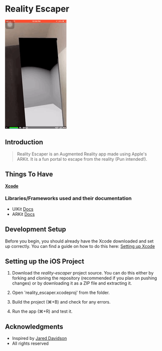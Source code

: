 # Reality Escaper

![](re.GIF)

## Introduction
> Reality Escaper is an Augmented Reality app made using Apple's ARKit. It is a fun portal to escape from the reality (Pun intended!). 


## Things To Have
**[Xcode](https://developer.apple.com/xcode/)**

### Libraries/Frameworks used and their documentation

- UIKit [Docs](https://developer.apple.com/documentation/uikit/)
- ARKit [Docs](https://developer.apple.com/documentation/arkit)


## Development Setup

Before you begin, you should already have the Xcode downloaded and set up correctly. You can find a guide on how to do this here: [Setting up Xcode](https://developer.apple.com/library/content/documentation/IDEs/Conceptual/AppStoreDistributionTutorial/Setup/Setup.html)

## Setting up the iOS Project

1. Download the _reality-escaper_ project source. You can do this either by forking and cloning the repository (recommended if you plan on pushing changes) or by downloading it as a ZIP file and extracting it.

2. Open 'reality_escaper.xcodeproj' from the folder.

3. Build the project (⌘+B) and check for any errors.

4. Run the app (⌘+R) and test it.

## Acknowledgments

* Inspired by [Jared Davidson](https://github.com/Archetapp)
* All rights reserved 



